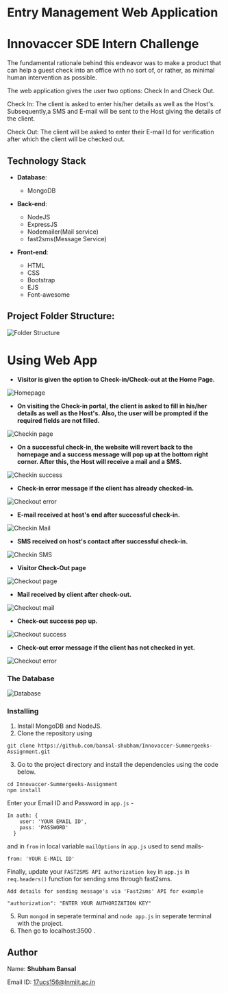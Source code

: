 # Entry Management Web Application
# Innovaccer SDE Intern Challenge

The fundamental rationale behind this endeavor was to make a product that can help a guest check into an office with no sort of, or rather, as minimal human intervention as possible.

The web application gives the user two options: Check In and Check Out.

Check In: The client is asked to enter his/her details as well as the Host's. Subsequently,a SMS and E-mail will be sent to the Host giving the details of the client.

Check Out: The client will be asked to enter their E-mail Id for verification after which the client will be checked out.

## Technology Stack

* **Database**: 
    - MongoDB
    
* **Back-end**: 
    - NodeJS
    - ExpressJS
    - Nodemailer(Mail service)
    - fast2sms(Message Service)
    
* **Front-end**: 
    - HTML
    - CSS
    - Bootstrap
    - EJS
    - Font-awesome

## Project Folder Structure:

![Folder Structure](https://i.imgur.com/e8E9MDr.png)

# Using Web App

* **Visitor is given the option to Check-in/Check-out at the Home Page.**

![Homepage](https://i.imgur.com/I7hDEPh.png)

* **On visiting the Check-in portal, the client is asked to fill in his/her details as well as the Host's. Also, the user will be prompted if the required fields are not filled.**

![Checkin page](https://i.imgur.com/8nk2Pqp.png)

* **On a successful check-in, the website will revert back to the homepage and a success message will pop up at the bottom right corner. After this, the Host will receive a mail and a SMS.**

![Checkin success](https://i.imgur.com/L6HRIEO.png)

* **Check-in error message if the client has already checked-in.**

![Checkout error](https://i.imgur.com/2y0UscH.png)

* **E-mail received at host's end after successful check-in.**

![Checkin Mail](https://i.imgur.com/jM25ngO.png)

* **SMS received on host's contact after successful check-in.**

![Checkin SMS](https://i.imgur.com/xDiOvFG.jpg)


* **Visitor Check-Out page**

![Checkout page](https://i.imgur.com/iJaaqve.png)

* **Mail received by client after check-out.**

![Checkout mail](https://i.imgur.com/oHl00ar.png)

* **Check-out success pop up.**

![Checkout success](https://i.imgur.com/2kTrr8n.png)

* **Check-out error message if the client has not checked in yet.**

![Checkout error](https://i.imgur.com/zf3UEVn.png)

### The Database

![Database](https://i.imgur.com/9dPFKRD.png)

### Installing

1. Install MongoDB and NodeJS.
2. Clone the repository using
```
git clone https://github.com/bansal-shubham/Innovaccer-Summergeeks-Assignment.git
```
3. Go to the project directory and install the dependencies using the code below.
```
cd Innovaccer-Summergeeks-Assignment
npm install
```
Enter your Email ID and Password in ```app.js``` -
```
In auth: {
    user: 'YOUR EMAIL ID',
    pass: 'PASSWORD'
  }
```
and in ```from``` in local variable ```mailOptions``` in ```app.js``` used to send mails-
```
from: 'YOUR E-MAIL ID'
```
Finally, update your ```FAST2SMS API authorization key``` in ```app.js``` in ```req.headers()``` function for sending sms through fast2sms.
```
Add details for sending message's via 'Fast2sms' API for example

"authorization": "ENTER YOUR AUTHORIZATION KEY" 
```
5. Run ```mongod``` in seperate terminal and ```node app.js``` in seperate terminal with the project.
6. Then go to localhost:3500 .

## Author

Name: **Shubham Bansal**

Email ID: 17ucs156@lnmiit.ac.in

